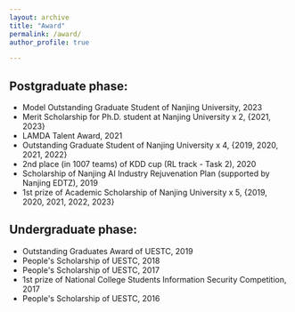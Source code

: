 ```yaml
---
layout: archive
title: "Award"
permalink: /award/
author_profile: true

---
```


## Postgraduate phase:
- Model Outstanding Graduate Student of Nanjing University, 2023
- Merit Scholarship for Ph.D. student at Nanjing University x 2, {2021, 2023}
- LAMDA Talent Award, 2021
- Outstanding Graduate Student of Nanjing University x 4, {2019, 2020, 2021, 2022} 
- 2nd place (in 1007 teams) of KDD cup (RL track - Task 2), 2020
- Scholarship of Nanjing AI Industry Rejuvenation Plan (supported by Nanjing EDTZ), 2019
- 1st prize of Academic Scholarship of Nanjing University x 5, {2019, 2020, 2021, 2022, 2023}


## Undergraduate phase:
- Outstanding Graduates Award of UESTC, 2019
- People's Scholarship of UESTC, 2018
- People's Scholarship of UESTC, 2017
- 1st prize of National College Students Information Security Competition, 2017
- People's Scholarship of UESTC, 2016
